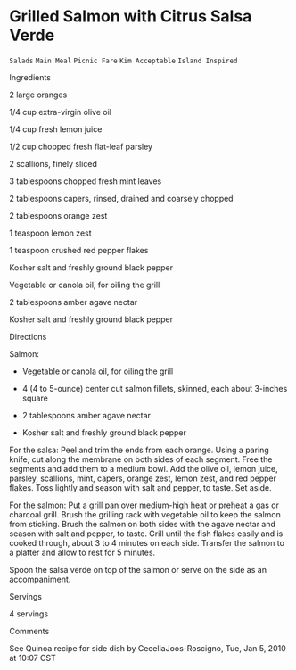 # Grilled Salmon with Citrus Salsa Verde

`Salads` `Main Meal` `Picnic Fare` `Kim Acceptable` `Island Inspired`

 

  Ingredients  

  2 large oranges

1/4 cup extra-virgin olive oil

1/4 cup fresh lemon juice

1/2 cup chopped fresh flat-leaf parsley

2 scallions, finely sliced

3 tablespoons chopped fresh mint leaves

2 tablespoons capers, rinsed, drained and coarsely chopped

2 tablespoons orange zest

1 teaspoon lemon zest

1 teaspoon crushed red pepper flakes

Kosher salt and freshly ground black pepper

Vegetable or canola oil, for oiling the grill

2 tablespoons amber agave nectar

Kosher salt and freshly ground black pepper

  

   Directions  

  Salmon:

 * Vegetable or canola oil, for oiling the grill

 * 4 (4 to 5-ounce) center cut salmon fillets, skinned, each about 3-inches square

 * 2 tablespoons amber agave nectar

 * Kosher salt and freshly ground black pepper

For the salsa: Peel and trim the ends from each orange. Using a paring knife, cut along the membrane on both sides of each segment. Free the segments and add them to a medium bowl. Add the olive oil, lemon juice, parsley, scallions, mint, capers, orange zest, lemon zest, and red pepper flakes. Toss lightly and season with salt and pepper, to taste. Set aside.

For the salmon: Put a grill pan over medium-high heat or preheat a gas or charcoal grill. Brush the grilling rack with vegetable oil to keep the salmon from sticking. Brush the salmon on both sides with the agave nectar and season with salt and pepper, to taste. Grill until the fish flakes easily and is cooked through, about 3 to 4 minutes on each side. Transfer the salmon to a platter and allow to rest for 5 minutes.

Spoon the salsa verde on top of the salmon or serve on the side as an accompaniment.

  

   Servings  

  4 servings  

   Comments  

  See Quinoa recipe for side dish by CeceliaJoos-Roscigno, Tue, Jan 5, 2010 at 10:07 CST  

 
